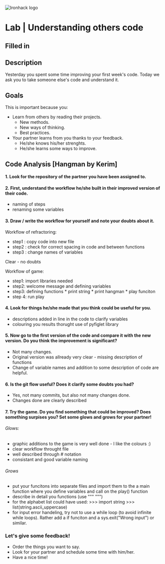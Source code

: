 ![Ironhack logo](https://i.imgur.com/1QgrNNw.png)

# Lab | Understanding others code
## Filled in 

## Description
Yesterday you spent some time improving your first week's code. Today we ask you to take someone else's code and understand it. 

## Goals
This is important because you:
* Learn from others by reading their projects.
  * New methods.
  * New ways of thinking.
  * Best practices.
* Your partner learns from you thanks to your feedback.
  * He/she knows his/her strenghts.
  * He/she learns some ways to improve.

## Code Analysis [Hangman by Kerim]

#### 1. Look for the repository of the partner you have been assigned to.
#### 2. First, understand the workflow he/she built in their improved version of their code.
- naming of steps
- renaming some variables

#### 3. Draw / write the workflow for yourself and note your doubts about it.
Workflow of refractoring:

- step1 : copy code into new file
- step2 : check for correct spacing in code and between functions
- step3 : change names of variables

Clear - no doubts


Workflow of game:
- step1: import libraries needed
- step2: welcome message and defining variables
- step3: defining functions
        * print string
        * print hangman
        * play funciton
- step 4: run play 

#### 4. Look for things he/she made that you think could be useful for you.
- descriptions added in line in the code to clarify variables
- colouring you results thorught use of pyfiglet library 


#### 5. Now go to the first version of the code and compare it with the new version. Do you think the improvement is significant?
- Not many changes. 
- Original version was allready very clear - missing description of functions
- Change of variable names and addition to some description of code are helpful.


#### 6. Is the git flow useful? Does it clarify some doubts you had?
- Yes, not many commits, but also not many changes done.
- Changes done are clearly described


#### 7. Try the game. Do you find something that could be improved? Does something surpises you? Set some glows and grows for your partner!
###### Glows:
- graphic additions to the game is very well done - I like the colours :)
- clear workflow throught file
- well described through # notation
- consistant and good variable naming

###### Grows
- put your funcitons into separate files and import them to the a main function where you define variables and call on the play() function
- describe in detail you functions (use """ """)
-  for the alphabet list could have used: 
        >>> import string
        >>> list(string.ascii_uppercase)
- for input error handeling, try not to use a while loop (to avoid infinite while loops). Rather add a if funciton and a sys.exit("Wrong input") or similar. 




### Let's give some feedback!
* Order the things you want to say.
* Look for your partner and schedule some time with him/her.
* Have a nice time!

